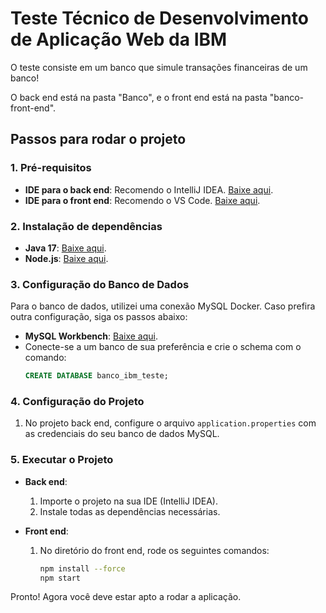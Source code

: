 # Teste Técnico de Desenvolvimento de Aplicação Web da IBM

O teste consiste em um banco que simule transações financeiras de um banco!

O back end está na pasta "Banco", e o front end está na pasta "banco-front-end".

## Passos para rodar o projeto

### 1. Pré-requisitos
- **IDE para o back end**: Recomendo o IntelliJ IDEA. [Baixe aqui](https://www.jetbrains.com/).
- **IDE para o front end**: Recomendo o VS Code. [Baixe aqui](https://code.visualstudio.com/download).

### 2. Instalação de dependências
- **Java 17**: [Baixe aqui](https://www.oracle.com/java/technologies/javase/jdk17-archive-downloads.html).
- **Node.js**: [Baixe aqui](https://nodejs.org/en/download/package-manager).

### 3. Configuração do Banco de Dados
Para o banco de dados, utilizei uma conexão MySQL Docker. Caso prefira outra configuração, siga os passos abaixo:

- **MySQL Workbench**: [Baixe aqui](https://dev.mysql.com/downloads/workbench/).
- Conecte-se a um banco de sua preferência e crie o schema com o comando:
  ```sql
  CREATE DATABASE banco_ibm_teste;

### 4. Configuração do Projeto
1. No projeto back end, configure o arquivo `application.properties` com as credenciais do seu banco de dados MySQL.

### 5. Executar o Projeto
- **Back end**:
  1. Importe o projeto na sua IDE (IntelliJ IDEA).
  2. Instale todas as dependências necessárias.

- **Front end**:
  1. No diretório do front end, rode os seguintes comandos:
     ```sh
     npm install --force
     npm start
     ```

Pronto! Agora você deve estar apto a rodar a aplicação.
